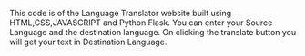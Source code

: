 This code is of the Language Translator website built using HTML,CSS,JAVASCRIPT and Python Flask. 
You can enter your Source Language and the destination language. On clicking the translate button you will get your text in Destination Language.
